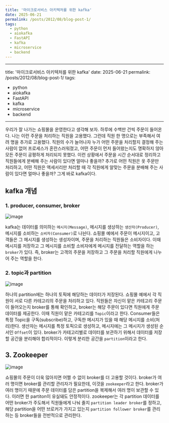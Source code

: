 ```yaml
---
title: '마이크로서비스 아키텍처를 위한 kafka'
date: 2025-06-21
permalink: /posts/2012/08/blog-post-1/
tags:
  - python
  - aiokafka
  - FastAPI
  - kafka
  - microservice
  - backend
---
```


---
title: '마이크로서비스 아키텍처를 위한 kafka'
date: 2025-06-21
permalink: /posts/2012/08/blog-post-1/
tags:
  - python
  - aiokafka
  - FastAPI
  - kafka
  - microservice
  - backend
---

우리가 잘 나가는 쇼핑몰을 운영한다고 생각해 보자. 하루에 수백만 건씩 주문이 들어온다. 나는 이런 주문을 처리하는 직원을 고용했다. 그런데 직원 한 명으로는 부족해서 여려 명을 추가로 고용했다. 직원의 수가 늘어나자 누가 어떤 주문을 처리할지 결정해 주는 사람이 없어 프로세스가 혼란스러워졌고, 어떤 주문이 먼저 들어왔는지도 명확하지 않아 모든 주문이 공평하게 처리되지 못했다. 이런 상황에서 주문을 시간 순서대로 정리하고 직원들에게 분배해 주는 사람이 있다면 얼마나 좋을까? 추가로 어떤 직원은 옷 주문만 처리하고, 어떤 직원은 액세서리만 처리할 때 각 직원에게 알맞는 주문을 분배해 주는 사람이 있다면 얼마나 좋을까? 그게 바로 kafka이다.

## kafka 개념

### 1. producer, consumer, broker

![image](https://github.com/user-attachments/assets/d98c9227-cc10-450e-a061-ffdc041cfea0)

kafka는 데이터를 의미하는 `메시지(Message)`, 메시지를 생상하는 `생산자(Producer)`, 메시지를 소비하는 `소비자(Consumer)`로 나뉜다. 쇼핑몰 예에서 주문이 메시지이고, 고객들은 그 메시지를 생성하는 생성자이며, 주문을 처리하는 직원들은 소비자이다. 이때 메시지를 저장하고 그 메시지를 소비할 소비자에게 메시지를 전달하는 역할을 하는 `broker`가 있다. 즉, broker는 고객의 주문을 저장하고 그 주문을 처리할 직원에게 나누어 주는 역할을 한다. 
### 2. topic과 partition

![image](https://github.com/user-attachments/assets/704226f6-0ff9-483a-954d-129c7a1a002e)

 하나의 partition에는 하나의 토픽에 해당하는 데이터가 저장된다. 쇼핑몰 예에서 각 직원이 서로 다른 카테고리의 주문을 처리하고 있다. 직원들은 자신이 맡은 카테고리 주문이 들어오는지 broker를 통해 확인하고, broker는 해당 주문이 있다면 직원에게 주문 데이터를 제공한다. 이때 직원이 맡은 카테고리를 `Topic`이라고 한다. Consumer들은 특정 Topic을 구독(subscribe)하고, 구독한 메시지가 있을 때 해당 메시지를 소비(처리)한다. 생산자는 메시지를 특정 토픽으로 생성하고, 메시지에는 그 메시지가 생성된 순서인 `Offset`이 있다. broker가 카테고리별로 데이터를 보관하기 위해서 데이터를 저장할 공간을 분리해야 합리적이다. 이렇게 분리한 공간을 `partition`이라고 한다.

## 3. Zookeeper

![image](https://github.com/user-attachments/assets/909a8f10-1d95-41e1-9bcf-20988d387442)

쇼핑몰의 주문이 더욱 많아지면 어쩔 수 없이 broker를 더 고용할 것이다. broker가 여러 명이면 broker를 관리할 관리자가 필요한데, 이것을 `zookeeper`라고 한다. broker가 여러 명이기 때문에 주문 데이터를 담은 partition을 복제해서 여러 명이 보관할 수 있다. 이러면 한 partiton이 유실돼도 안정적이다. zookeeper는 각 partition 데이터를 어떤 broker가 주도해서 직원들에게 나눠 줄지 `partition leader broker`를 정하고, 해당 partition을 어떤 브로커가 가지고 있는지 `partition follower broker`를 관리하는 등 broker들을 전반적으로 관리한다.




